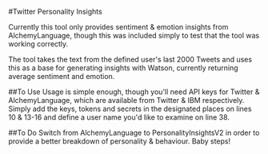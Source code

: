 #Twitter Personality Insights

Currently this tool only provides sentiment & emotion insights from AlchemyLanguage, though this was included simply to test that the tool was working correctly.

The tool takes the text from the defined user's last 2000 Tweets and uses this as a base for generating insights with Watson, currently returning average sentiment and emotion.

##To Use
Usage is simple enough, though you'll need API keys for Twitter & AlchemyLanguage, which are available from Twitter & IBM respectively. Simply add the keys, tokens and secrets in the designated places on lines 10 & 13-16 and define a user name you'd like to examine on line 38.

##To Do
Switch from AlchemyLanguage to PersonalityInsightsV2 in order to provide a better breakdown of personality & behaviour. Baby steps!
